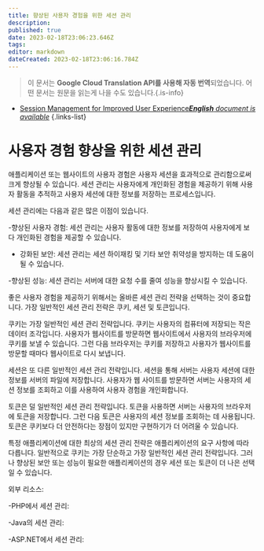 ```yaml
---
title: 향상된 사용자 경험을 위한 세션 관리
description: 
published: true
date: 2023-02-18T23:06:23.646Z
tags: 
editor: markdown
dateCreated: 2023-02-18T23:06:16.784Z
---
```


> 이 문서는 **Google Cloud Translation API를 사용해 자동 번역**되었습니다.
어떤 문서는 원문을 읽는게 나을 수도 있습니다.{.is-info}



- [Session Management for Improved User Experience***English** document is available*](/en/Knowledge-base/Backend/session-management-for-improved-user-experience)
{.links-list}


# 사용자 경험 향상을 위한 세션 관리

애플리케이션 또는 웹사이트의 사용자 경험은 사용자 세션을 효과적으로 관리함으로써 크게 향상될 수 있습니다. 세션 관리는 사용자에게 개인화된 경험을 제공하기 위해 사용자 활동을 추적하고 사용자 세션에 대한 정보를 저장하는 프로세스입니다.

세션 관리에는 다음과 같은 많은 이점이 있습니다.

-향상된 사용자 경험: 세션 관리는 사용자 활동에 대한 정보를 저장하여 사용자에게 보다 개인화된 경험을 제공할 수 있습니다.

- 강화된 보안: 세션 관리는 세션 하이재킹 및 기타 보안 취약성을 방지하는 데 도움이 될 수 있습니다.

-향상된 성능: 세션 관리는 서버에 대한 요청 수를 줄여 성능을 향상시킬 수 있습니다.

좋은 사용자 경험을 제공하기 위해서는 올바른 세션 관리 전략을 선택하는 것이 중요합니다. 가장 일반적인 세션 관리 전략은 쿠키, 세션 및 토큰입니다.

쿠키는 가장 일반적인 세션 관리 전략입니다. 쿠키는 사용자의 컴퓨터에 저장되는 작은 데이터 조각입니다. 사용자가 웹사이트를 방문하면 웹사이트에서 사용자의 브라우저에 쿠키를 보낼 수 있습니다. 그런 다음 브라우저는 쿠키를 저장하고 사용자가 웹사이트를 방문할 때마다 웹사이트로 다시 보냅니다.

세션은 또 다른 일반적인 세션 관리 전략입니다. 세션을 통해 서버는 사용자 세션에 대한 정보를 서버의 파일에 저장합니다. 사용자가 웹 사이트를 방문하면 서버는 사용자의 세션 정보를 조회하고 이를 사용하여 사용자 경험을 개인화합니다.

토큰은 덜 일반적인 세션 관리 전략입니다. 토큰을 사용하면 서버는 사용자의 브라우저에 토큰을 저장합니다. 그런 다음 토큰은 사용자의 세션 정보를 조회하는 데 사용됩니다. 토큰은 쿠키보다 더 안전하다는 장점이 있지만 구현하기가 더 어려울 수 있습니다.

특정 애플리케이션에 대한 최상의 세션 관리 전략은 애플리케이션의 요구 사항에 따라 다릅니다. 일반적으로 쿠키는 가장 단순하고 가장 일반적인 세션 관리 전략입니다. 그러나 향상된 보안 또는 성능이 필요한 애플리케이션의 경우 세션 또는 토큰이 더 나은 선택일 수 있습니다.

외부 리소스:

-PHP에서 세션 관리:

-Java의 세션 관리:

-ASP.NET에서 세션 관리: